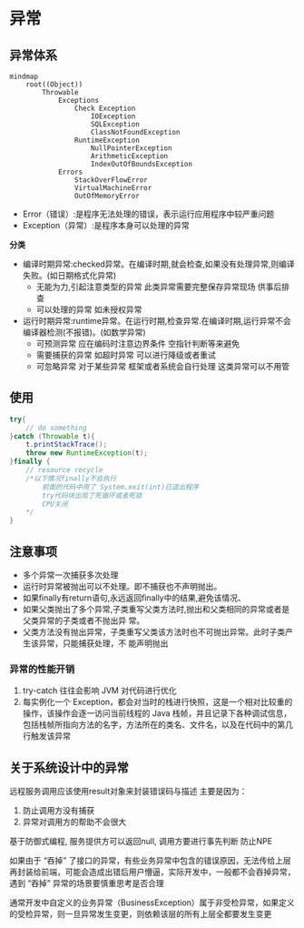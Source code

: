 # 异常

## 异常体系

```mermaid
mindmap
    root((Object))
        Throwable
            Exceptions
                Check Exception
                    IOException
                    SQLException
                    ClassNotFoundException
                RuntimeException
                    NullPointerException
                    ArithmeticException
                    IndexOutOfBoundsException
            Errors
                StackOverFlowError
                VirtualMachineError
                OutOfMemoryError
```

- Error（错误）:是程序无法处理的错误，表示运行应用程序中较严重问题
- Exception（异常）:是程序本身可以处理的异常

**分类**

- 编译时期异常:checked异常。在编译时期,就会检查,如果没有处理异常,则编译失败。(如日期格式化异常) 
    - 无能为力,引起注意类型的异常 此类异常需要完整保存异常现场 供事后排查
    - 可以处理的异常 如未授权异常
- 运行时期异常:runtime异常。在运行时期,检查异常.在编译时期,运行异常不会编译器检测(不报错)。(如数学异常)
    - 可预测异常 应在编码时注意边界条件 空指针判断等来避免
    - 需要捕获的异常 如超时异常 可以进行降级或者重试
    - 可忽略异常 对于某些异常 框架或者系统会自行处理 这类异常可以不用管


## 使用

```java
try{
    // do something
}catch (Throwable t){
    t.printStackTrace();
    throw new RuntimeException(t);
}finally {
    // resource recycle
    /*以下情况finally不会执行
        前面的代码中用了 System.exit(int)已退出程序
        try代码块出现了死循环或者死锁
        CPU关闭
    */
}
```

## 注意事项

- 多个异常一次捕获多次处理
- 运行时异常被抛出可以不处理。即不捕获也不声明抛出。 
- 如果ﬁnally有return语句,永远返回ﬁnally中的结果,避免该情况、
- 如果父类抛出了多个异常,子类重写父类方法时,抛出和父类相同的异常或者是父类异常的子类或者不抛出异 常。 
- 父类方法没有抛出异常，子类重写父类该方法时也不可抛出异常。此时子类产生该异常，只能捕获处理，不 能声明抛出 

### 异常的性能开销

1. try-catch 往往会影响 JVM 对代码进行优化
2. 每实例化一个 Exception，都会对当时的栈进行快照，这是一个相对比较重的操作，该操作会逐一访问当前线程的 Java 栈帧，并且记录下各种调试信息，包括栈帧所指向方法的名字，方法所在的类名、文件名，以及在代码中的第几行触发该异常

## 关于系统设计中的异常

远程服务调用应该使用result对象来封装错误码与描述 主要是因为：

1. 防止调用方没有捕获
2. 异常对调用方的帮助不会很大

基于防御式编程, 服务提供方可以返回null, 调用方要进行事先判断 防止NPE

如果由于 “吞掉” 了接口的异常，有些业务异常中包含的错误原因，无法传给上层再封装给前端，可能会造成出错后用户懵逼，实际开发中，一般都不会吞掉异常，遇到 “吞掉” 异常的场景要慎重思考是否合理

通常开发中自定义的业务异常（BusinessException）属于非受检异常，如果定义的受检异常，则一旦异常发生变更，则依赖该层的所有上层全都要发生变更
